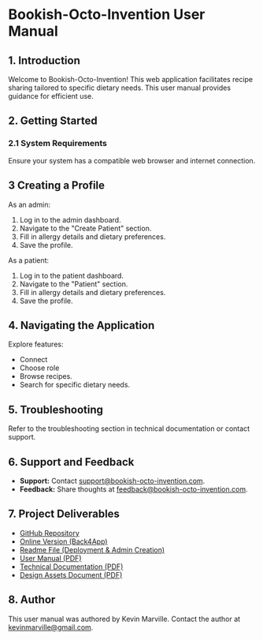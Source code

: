 # Bookish-Octo-Invention User Manual

## 1. Introduction

Welcome to Bookish-Octo-Invention! This web application facilitates recipe sharing tailored to specific dietary needs. This user manual provides guidance for efficient use.

## 2. Getting Started

### 2.1 System Requirements

Ensure your system has a compatible web browser and internet connection.

## 3 Creating a Profile

As an admin:
1. Log in to the admin dashboard.
2. Navigate to the "Create Patient" section.
3. Fill in allergy details and dietary preferences.
4. Save the profile.

As a patient:
1. Log in to the patient dashboard.
2. Navigate to the "Patient" section.
3. Fill in allergy details and dietary preferences.
4. Save the profile.

## 4. Navigating the Application

Explore features:
- Connect
- Choose role
- Browse recipes.
- Search for specific dietary needs.

## 5. Troubleshooting

Refer to the troubleshooting section in technical documentation or contact support.

## 6. Support and Feedback

- **Support:** Contact support@bookish-octo-invention.com.
- **Feedback:** Share thoughts at feedback@bookish-octo-invention.com.

## 7. Project Deliverables

- [GitHub Repository](https://github.com/kvnbbg/bookish-octo-invention)
- [Online Version (Back4App)](https://containers.back4app.com)
- [Readme File (Deployment & Admin Creation)](README.md)
- [User Manual (PDF)](user_manual.pdf)
- [Technical Documentation (PDF)](technical_doc.pdf)
- [Design Assets Document (PDF)](design_assets.pdf)

## 8. Author

This user manual was authored by Kevin Marville. Contact the author at kevinmarville@gmail.com.